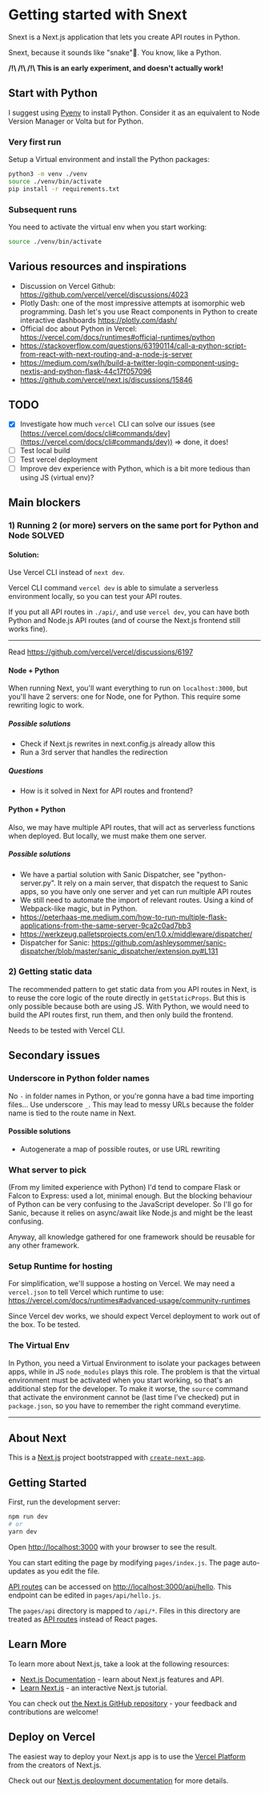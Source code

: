 # Getting started with Snext

Snext is a Next.js application that lets you create API routes in Python.

Snext, because it sounds like "snake"🐍. You know, like a Python.

**/!\ /!\ /!\ This is an early experiment, and doesn't actually work!**

## Start with Python

I suggest using [Pyenv](https://github.com/pyenv/pyenv) to install Python. Consider it as an equivalent to Node Version Manager or Volta but for Python.

### Very first run

Setup a Virtual environment and install the Python packages:

```sh
python3 -m venv ./venv
source ./venv/bin/activate
pip install -r requirements.txt
```

### Subsequent runs

You need to activate the virtual env when you start working: 

```sh
source ./venv/bin/activate
```

## Various resources and inspirations

- Discussion on Vercel Github: https://github.com/vercel/vercel/discussions/4023
- Plotly Dash: one of the most impressive attempts at isomorphic web programming. Dash let's you use React components in Python to create interactive dashboards https://plotly.com/dash/
- Official doc about Python in Vercel: https://vercel.com/docs/runtimes#official-runtimes/python
- https://stackoverflow.com/questions/63190114/call-a-python-script-from-react-with-next-routing-and-a-node-js-server
- https://medium.com/swlh/build-a-twitter-login-component-using-nextjs-and-python-flask-44c17f057096
- https://github.com/vercel/next.js/discussions/15846

## TODO

- [X] Investigate how much `vercel` CLI can solve our issues (see [https://vercel.com/docs/cli#commands/dev](https://vercel.com/docs/cli#commands/dev)) => done, it does!
- [ ] Test local build
- [ ] Test vercel deployment
- [ ] Improve dev experience with Python, which is a bit more tedious than using JS (virtual env)?

## Main blockers

### 1) Running 2 (or more) servers on the same port for Python and Node SOLVED

#### Solution:

Use Vercel CLI instead of `next dev`.

Vercel CLI command `vercel dev` is able to simulate a serverless environment locally, so you can test your API routes.

If you put all API routes in `./api/`, and use `vercel dev`, you can have both Python and Node.js API routes (and of course the Next.js frontend still works fine).

----

Read https://github.com/vercel/vercel/discussions/6197

#### Node + Python

When running Next, you'll want everything to run on `localhost:3000`, but you'll have 2 servers: one for Node, one for Python. This require some rewriting logic to work.

##### Possible solutions

- Check if Next.js rewrites in next.config.js already allow this
- Run a 3rd server that handles the redirection

##### Questions

- How is it solved in Next for API routes and frontend?

#### Python + Python

Also, we may have multiple API routes, that will act as serverless functions when deployed. But locally, we must make them one server.

##### Possible solutions

- We have a partial solution with Sanic Dispatcher, see "python-server.py". It rely on a main server, that dispatch the request to Sanic apps, so you have only one server and yet can run multiple API routes
- We still need to automate the import of relevant routes. Using a kind of Webpack-like magic, but in Python.
-  https://peterhaas-me.medium.com/how-to-run-multiple-flask-applications-from-the-same-server-9ca2c0ad7bb3
-  https://werkzeug.palletsprojects.com/en/1.0.x/middleware/dispatcher/
- Dispatcher for Sanic: https://github.com/ashleysommer/sanic-dispatcher/blob/master/sanic_dispatcher/extension.py#L131


### 2) Getting static data

The recommended pattern to get static data from you API routes in Next, is to reuse the core logic of the route directly in `getStaticProps`. But this is only possible because both are using JS. With Python, we would need to build the API routes first, run them, and then only build the frontend.

Needs to be tested with Vercel CLI.

## Secondary issues

### Underscore in Python folder names

No `-` in folder names in Python, or you're gonna have a bad time importing files... Use underscore `_`.
This may lead to messy URLs because the folder name is tied to the route name in Next.

#### Possible solutions

- Autogenerate a map of possible routes, or use URL rewriting

### What server to pick

(From my limited experience with Python) I'd tend to compare Flask or Falcon to Express: used a lot, minimal enough. But the blocking behaviour of Python can be very confusing to the JavaScript developer.
So I'll go for Sanic, because it relies on async/await like Node.js and might be the least confusing.

Anyway, all knowledge gathered for one framework should be reusable for any other framework.

### Setup Runtime for hosting

For simplification, we'll suppose a hosting on Vercel.
We may need a `vercel.json` to tell Vercel which runtime to use:
https://vercel.com/docs/runtimes#advanced-usage/community-runtimes

Since Vercel dev works, we should expect Vercel deployment to work out of the box. To be tested.

### The Virtual Env

In Python, you need a Virtual Environment to isolate your packages between apps, while in JS `node_modules` plays this role. The problem is that the virtual environment must be activated when you start working, so that's an additional step for the developer.
To make it worse, the `source` command that activate the environment cannot be (last time I've checked) put in `package.json`, so you have to remember the right command everytime.

---

## About Next

This is a [Next.js](https://nextjs.org/) project bootstrapped with [`create-next-app`](https://github.com/vercel/next.js/tree/canary/packages/create-next-app).

## Getting Started

First, run the development server:

```bash
npm run dev
# or
yarn dev
```

Open [http://localhost:3000](http://localhost:3000) with your browser to see the result.

You can start editing the page by modifying `pages/index.js`. The page auto-updates as you edit the file.

[API routes](https://nextjs.org/docs/api-routes/introduction) can be accessed on [http://localhost:3000/api/hello](http://localhost:3000/api/hello). This endpoint can be edited in `pages/api/hello.js`.

The `pages/api` directory is mapped to `/api/*`. Files in this directory are treated as [API routes](https://nextjs.org/docs/api-routes/introduction) instead of React pages.

## Learn More

To learn more about Next.js, take a look at the following resources:

- [Next.js Documentation](https://nextjs.org/docs) - learn about Next.js features and API.
- [Learn Next.js](https://nextjs.org/learn) - an interactive Next.js tutorial.

You can check out [the Next.js GitHub repository](https://github.com/vercel/next.js/) - your feedback and contributions are welcome!

## Deploy on Vercel

The easiest way to deploy your Next.js app is to use the [Vercel Platform](https://vercel.com/new?utm_medium=default-template&filter=next.js&utm_source=create-next-app&utm_campaign=create-next-app-readme) from the creators of Next.js.

Check out our [Next.js deployment documentation](https://nextjs.org/docs/deployment) for more details.
